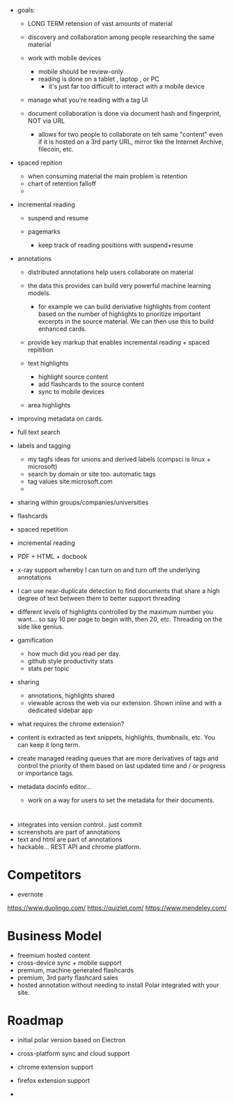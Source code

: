 
- goals:

    - LONG TERM retension of vast amounts of material

    - discovery and collaboration among people researching the same material

    - work with mobile devices
        - mobile should be review-only
        - reading is done on a tablet , laptop , or PC
            - it's just far too difficult to interact with a mobile device

    - manage what you're reading with a tag UI

    - document collaboration is done via document hash and fingerprint, NOT via URL

        - allows for two people to collaborate on teh same "content" even if it
          is hosted on a 3rd party URL, mirror like the Internet Archive,
          filecoin, etc.

- spaced repition

    - when consuming material the main problem is retention
    - chart of retention falloff
    -

- incremental reading

   - suspend and resume

   - pagemarks
        - keep track of reading positions with suspend+resume

- annotations

    - distributed annotations help users collaborate on material
    - the data this provides can build very powerful machine learning models.
         - for example we can build deriviative highlights from content based
           on the number of highlights to prioritize important excerpts in the
           source material.  We can then  use this to build enhanced cards.

    - provide key markup that enables incremental reading + spaced repitition


   - text highlights
        - highlight source content
        - add flashcards to the source content
        - sync to mobile devices

   - area highlights

- improving metadata on cards.

- full text search

- labels and tagging
    - my tagfs ideas for unions and derived labels (compsci is linux + microsoft)
    - search by domain or site too.  automatic tags
    - tag values site:microsoft.com
    -

- sharing within groups/companies/universities

- flashcards

- spaced repetition

- incremental reading

- PDF + HTML  + docbook

- x-ray support whereby I can turn on and turn off the underlying annotations

- I can use near-duplicate detection to find documents that share a high degree
  of text between them to better support threading

- different levels of highlights controlled by the maximum number you want... so
  say 10 per page to begin with, then 20, etc. Threading on the side like genius.

- gamification
    - how much did you read per day.
    - github style productivity stats
    - stats per topic
- sharing
    - annotations, highlights shared
    - viewable across the web via our extension. Shown inline and with a
      dedicated sidebar app
- what requires the chrome extension?

- content is extracted as text snippets, highlights, thumbnails, etc.  You can
  keep it long term.

- create managed reading queues that are more derivatives of tags and control
  the priority of them based on last updated time and / or progress or importance
  tags.

- metadata docinfo editor...

    - work on a way for users to set the metadata for their documents.

#

- integrates into version control.. just commit
- screenshots are part of annotations
- text and html are part of annotations
- hackable... REST API and chrome platform.

# Competitors

- evernote

https://www.duolingo.com/
https://quizlet.com/
https://www.mendeley.com/

# Business Model

- freemium hosted content
- cross-device sync + mobile support
- premium, machine generated flashcards
- premium, 3rd party flashcard sales
- hosted annotation without needing to install Polar integrated with your site.

# Roadmap

- initial polar version based on Electron

- cross-platform sync and cloud support

- chrome extension support

- firefox extension support

-

#

